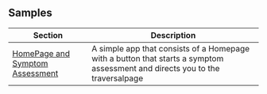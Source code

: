 ## Samples

|Section                                                        |Description                                                                 |
|---------------------------------------------------------------|----------------------------------------------------------------------------|
|[HomePage and Symptom Assessment](HomePageAndSymptomAssessment)|A simple app that consists of a Homepage with a button that starts a symptom assessment and directs you to the traversalpage|